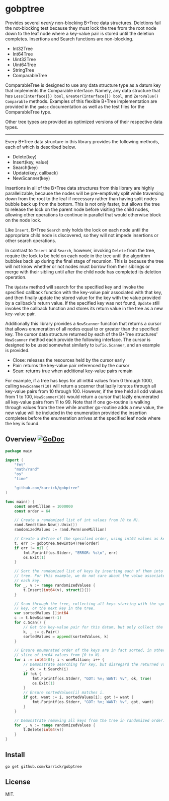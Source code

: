 # gobptree

Provides several _nearly_ non-blocking B+Tree data
structures. Deletions fail the not-blocking test because they must
lock the tree from the root node down to the leaf node where a
key-value pair is stored until the deletion completes. Insertions and
Search functions are non-blocking.

  * Int32Tree
  * Int64Tree
  * Uint32Tree
  * Uint64Tree
  * StringTree
  * ComparableTree

ComparableTree is designed to use any data structure type as a datum
key that implements the Comparable interface. Namely, any data
structure that has `Less(interface{}) bool`, `Greater(interface{})
bool`, and `ZeroValue() Comparable` methods. Examples of this flexible
B+Tree implementation are provided in the `godoc` documentation as
well as the test files for the ComparableTree type.

Other tree types are provided as optimized versions of their
respective data types.

---

Every B+Tree data structure in this library provides the following
methods, each of which is described below.

  * Delete(key)
  * Insert(key, value)
  * Search(key)
  * Update(key, callback)
  * NewScanner(key)

Insertions in all of the B+Tree data structures from this library are
highly parallelizable, because the nodes will be pre-emptively split
while traversing down from the root to the leaf if necessary rather
than having split nodes bubble back up from the bottom. This is not
only faster, but allows the tree to release the lock on the parent
node before visiting the child nodes, allowing other operations to
continue in parallel that would otherwise block on the node lock.

Like `Insert`, B+Tree `Search` only holds the lock on each node until
the appropriate child node is discovered, so they will not impede
insertions or other search operations.

In contrast to `Insert` and `Search`, however, invoking `Delete` from
the tree, require the lock to be held on each node in the tree until
the algorithm bubbles back up during the final stage of
recursion. This is because the tree will not know whether or not nodes
must borrow from their siblings or merge with their sibling until
after the child node has completed its deletion operation.

The `Update` method will search for the specified key and invoke the
specified callback function with the key-value pair associated with
that key, and then finally update the stored value for the key with
the value provided by a callback's return value. If the specified key
was not found, `Update` still invokes the callback function and stores
its return value in the tree as a new key-value pair.

Additionally this library provides a `NewScanner` function that
returns a cursor that allows enumeration of all nodes equal to or
greater than the specified key. The cursor data structure returned by
each of the B+Tree structures' `NewScanner` method each provide the
following interface. The cursor is designed to be used somewhat
similarly to `bufio.Scanner`, and an example is provided.

  * Close: releases the resources held by the cursor early
  * Pair: returns the key-value pair referenced by the cursor
  * Scan: returns true when additional key-value pairs remain

For example, if a tree has keys for all int64 values from 0 through
1000, calling `NewScanner(10)` will return a scanner that lazily
iterates through all key-value pairs from 10 through 100. However, if
the tree held all odd values from 1 to 100, `NewScanner(10)` would
return a cursor that lazily enumerated all key-value pairs from 11
to 99. Note that if one go-routine is walking through values from the
tree while another go-routine adds a new value, the new value will be
included in the enumeration provided the insertion completes before
the enumeration arrives at the specified leaf node where the key is
found.

## Overview [![GoDoc](https://godoc.org/github.com/karrick/gobptree?status.svg)](https://godoc.org/github.com/karrick/gobptree)

```Go
package main

import (
    "fmt"
    "math/rand"
    "os"
    "time"

    "github.com/karrick/gobptree"
)

func main() {
    const oneMillion = 1000000
    const order = 64

    // Create a randomized list of int values from [0 to N).
    rand.Seed(time.Now().Unix())
    randomizedValues := rand.Perm(oneMillion)

    // Create a B+Tree of the specified order, using int64 values as keys.
    t, err := gobptree.NewInt64Tree(order)
    if err != nil {
        fmt.Fprintf(os.Stderr, "ERROR: %s\n", err)
        os.Exit(1)
    }

    // Sort the randomized list of keys by inserting each of them into the
    // tree. For this example, we do not care about the value associated with
    // each key.
    for _, v := range randomizedValues {
        t.Insert(int64(v), struct{}{})
    }

    // Scan through the tree, collecting all keys starting with the specified
    // key, or the next key in the tree.
    var sortedValues []int64
    c := t.NewScanner(-1)
    for c.Scan() {
        // Get the key-value pair for this datum, but only collect the key.
        k, _ := c.Pair()
        sortedValues = append(sortedValues, k)
    }

    // Ensure enumerated order of the keys are in fact sorted, in other words, a
    // slice of int64 values from [0 to N).
    for i := int64(0); i < oneMillion; i++ {
        // Demonstrate searching for key, but disregard the returned value.
        _, ok := t.Search(i)
        if !ok {
            fmt.Fprintf(os.Stderr, "GOT: %v; WANT: %v", ok, true)
            os.Exit(1)
        }
        // Ensure sortedValues[i] matches i.
        if got, want := i, sortedValues[i]; got != want {
            fmt.Fprintf(os.Stderr, "GOT: %v; WANT: %v", got, want)
        }
    }

    // Demonstrate removing all keys from the tree in randomized order.
    for _, v := range randomizedValues {
        t.Delete(int64(v))
    }
}
```

## Install

```
go get github.com/karrick/gobptree
```

## License

MIT.
